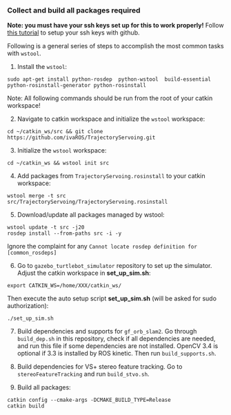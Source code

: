 ### Collect and build all packages required

__Note: you must have your ssh keys set up for this to work properly!__ Follow [this tutorial](https://help.github.com/articles/connecting-to-github-with-ssh/) to setup your ssh keys with github. 

Following is a general series of steps to accomplish the most common tasks with `wstool`.

1. Install the `wstool`:
```
sudo apt-get install python-rosdep  python-wstool  build-essential python-rosinstall-generator python-rosinstall
```

Note: All following commands should be run from the root of your catkin workspace!

2. Navigate to catkin workspace and initialize the `wstool` workspace:
```
cd ~/catkin_ws/src && git clone https://github.com/ivaROS/TrajectoryServoing.git
```

3. Initialize the `wstool` workspace:
```
cd ~/catkin_ws && wstool init src
```

4. Add packages from `TrajectoryServoing.rosinstall` to your catkin workspace:
```
wstool merge -t src src/TrajectoryServoing/TrajectoryServoing.rosinstall
```

5. Download/update all packages managed by wstool:
```
wstool update -t src -j20
rosdep install --from-paths src -i -y
```
Ignore the complaint for any `Cannot locate rosdep definition for [common_rosdeps]`

6. Go to `gazebo_turtlebot_simulator` repository to set up the simulator. Adjust the catkin workspace in __set_up_sim.sh__:
```
export CATKIN_WS=/home/XXX/catkin_ws/
```

Then execute the auto setup script __set_up_sim.sh__ (will be asked for sudo authorization):
```
./set_up_sim.sh
```

7. Build dependencies and supports for `gf_orb_slam2`. Go through `build_dep.sh` in this repository, check if all dependencies are needed, and run this file if some dependencies are not installed. OpenCV 3.4 is optional if 3.3 is installed by ROS kinetic. Then run `build_supports.sh`.

8. Build dependencies for VS+ stereo feature tracking. Go to `stereoFeatureTracking` and run `build_stvo.sh`.

9. Build all packages:
```
catkin config --cmake-args -DCMAKE_BUILD_TYPE=Release
catkin build
```
